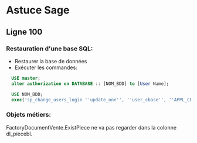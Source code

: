 # Astuce Sage

## Ligne 100

### Restauration d'une base SQL:

* Restaurer la base de données
* Exécuter les commandes:
```SQL
  USE master;
  alter authorization on DATABASE :: [NOM_BDD] to [User Name];

  USE NOM_BDD;
  exec('sp_change_users_login ''update_one'', ''user_cbase'', ''APPL_CBASE''');
```
  
### Objets métiers:

FactoryDocumentVente.ExistPiece ne va pas regarder dans la colonne dl_piecebl.


